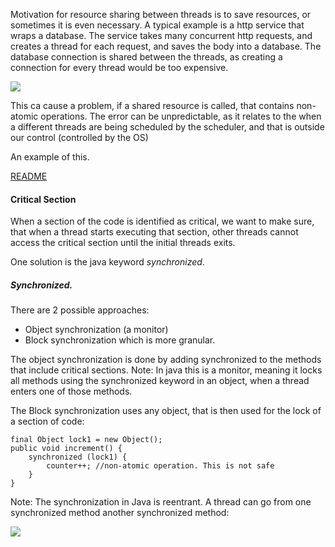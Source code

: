 Motivation for resource sharing between threads is to save resources, or sometimes it is even necessary.
A typical example is a http service that wraps a database. The service takes many concurrent http requests, and creates a thread for each request, and saves the body into a database. The database connection is shared between the threads, as creating a connection for every thread would be too expensive.

![](Pasted%20image%2020240713214956.png)


This ca cause a problem, if a shared resource is called, that contains non-atomic operations. The error can be unpredictable, as it relates to the when a different threads are being scheduled by the scheduler, and that is outside our control (controlled by the OS)

An example of this.

[README](javacode/multithreading/error-handling/README.md)

#### Critical Section

When a section of the code is identified as critical, we want to make sure, that when a thread starts executing that section, other threads cannot access the critical section until the initial threads exits.

One solution is the java keyword *synchronized*. 
##### Synchronized.

There are 2 possible approaches:
- Object synchronization (a monitor)
- Block synchronization which is more granular.

The object synchronization is done by adding synchronized to the methods that include critical sections.
Note: In java this is a monitor, meaning it locks all methods using the synchronized keyword in an object, when a thread enters one of those methods.

The Block synchronization uses any object, that is then used for the lock of a section of code:

```
final Object lock1 = new Object();  
public void increment() {  
    synchronized (lock1) {  
        counter++; //non-atomic operation. This is not safe  
    }  
}
```

Note: The synchronization in Java is reentrant. A thread can go from one synchronized method another synchronized method:

![](Pasted%20image%2020240713230650.png)